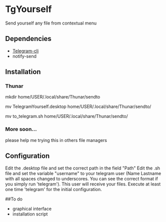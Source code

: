 # TgYourself
Send yourself any file from contextual menu

## Dependencies

* [Telegram-cli](https://github.com/vysheng/tg)
* notify-send
 
## Installation
### Thunar

  mkdir home/USER/.local/share/Thunar/sendto
  
  mv TelegramYourself.desktop home/USER/.local/share/Thunar/sendto/
  
  mv to_telegram.sh home/USER/.local/share/Thunar/sendto/
  
### More soon...
  please help me trying this in others file managers
## Configuration
Edit the .desktop file and set the correct path in the field "Path"
Edit the .sh file and set the variable "username" to your telegram user (Name Lastname with all spaces changed to underscores. You can see the correct format if you simply run 'telegram'). This user will receive your files.
Execute at least one time 'telegram' for the initial configuration.

##To do

* graphical interface
* installation script
